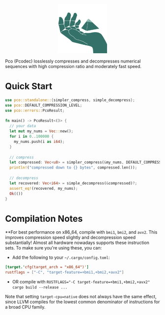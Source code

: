 <p align="center">
  <img alt="Pco logo: a pico-scale, compressed version of the Pyramid of Khafre in the palm of your hand" src="https://raw.githubusercontent.com/mwlon/pcodec/cac902e714077426d915f4fc397508b187c72380/images/logo.svg" width="160px">
</p>

Pco (Pcodec) losslessly compresses and decompresses numerical sequences with
high compression ratio and moderately fast speed.

# Quick Start

```rust
use pco::standalone::{simpler_compress, simple_decompress};
use pco::DEFAULT_COMPRESSION_LEVEL;
use pco::errors::PcoResult;

fn main() -> PcoResult<()> {
  // your data
  let mut my_nums = Vec::new();
  for i in 0..100000 {
    my_nums.push(i as i64);
  }

  // compress
  let compressed: Vec<u8> = simpler_compress(&my_nums, DEFAULT_COMPRESSION_LEVEL)?;
  println!("compressed down to {} bytes", compressed.len());

  // decompress
  let recovered: Vec<i64> = simple_decompress(&compressed)?;
  assert_eq!(recovered, my_nums);
  Ok(())
}
```

# Compilation Notes

**For best performance on x86_64, compile with `bmi1`, `bmi2`, and `avx2`.
This improves compression speed slightly and decompression speed substantially!
Almost all hardware nowadays supports these instruction sets.
To make sure you're using these, you can:

* Add the following to your `~/.cargo/config.toml`:
```toml
[target.'cfg(target_arch = "x86_64")']
rustflags = ["-C", "target-feature=+bmi1,+bmi2,+avx2"]
```
* OR compile with `RUSTFLAGS="-C target-feature=+bmi1,+bmi2,+avx2" cargo build --release ...`

Note that setting `target-cpu=native` does not always have the same effect,
since LLVM compiles for the lowest common denominator of instructions for a
broad CPU family.
